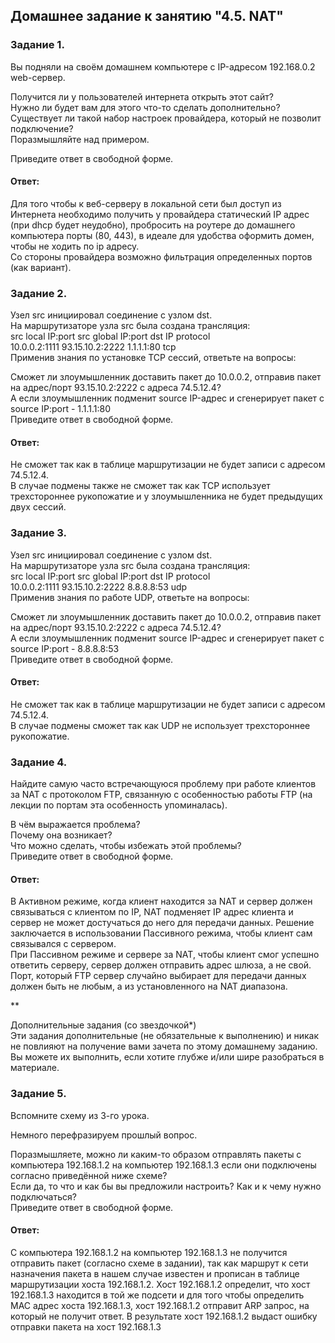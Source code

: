 ## Домашнее задание к занятию "4.5. NAT"  

### Задание 1.  
Вы подняли на своём домашнем компьютере с IP-адресом 192.168.0.2 web-сервер.  

Получится ли у пользователей интернета открыть этот сайт?  
Нужно ли будет вам для этого что-то сделать дополнительно?  
Существует ли такой набор настроек провайдера, который не позволит подключение?  
Поразмышляйте над примером.  

Приведите ответ в свободной форме.  

#### Ответ:   
Для того чтобы к веб-серверу в локальной сети был доступ из Интернета необходимо получить у провайдера статический IP адрес (при dhcp будет неудобно), пробросить на роутере до домашнего компьютера порты (80, 443), в идеале для удобства оформить домен, чтобы не ходить по ip адресу.   
Со стороны провайдера возможно фильтрация определенных портов (как вариант).  


### Задание 2.  
Узел src инициировал соединение с узлом dst.  
На маршрутизаторе узла src была создана трансляция:  
src local IP:port	src global IP:port	dst IP	protocol  
10.0.0.2:1111	93.15.10.2:2222	1.1.1.1:80	tcp  
Применив знания по установке TCP сессий, ответьте на вопросы:  

Сможет ли злоумышленник доставить пакет до 10.0.0.2, отправив пакет на адрес/порт 93.15.10.2:2222 с адреса 74.5.12.4?  
А если злоумышленник подменит source IP-адрес и сгенерирует пакет с source IP:port - 1.1.1.1:80  
Приведите ответ в свободной форме.  

#### Ответ:   
Не сможет так как в таблице маршрутизации не будет записи с адресом 74.5.12.4.   
В случае подмены также не сможет так как TCP использует трехстороннее рукопожатие и у злоумышленника не будет предыдущих двух сессий.  

### Задание 3.  
Узел src инициировал соединение с узлом dst.  
На маршрутизаторе узла src была создана трансляция:  
src local IP:port	src global IP:port	dst IP	protocol  
10.0.0.2:1111	93.15.10.2:2222	8.8.8.8:53	udp  
Применив знания по работе UDP, ответьте на вопросы:  

Сможет ли злоумышленник доставить пакет до 10.0.0.2, отправив пакет на адрес/порт 93.15.10.2:2222 с адреса 74.5.12.4?  
А если злоумышленник подменит source IP-адрес и сгенерирует пакет с source IP:port - 8.8.8.8:53  
Приведите ответ в свободной форме.  

#### Ответ:   
Не сможет так как в таблице маршрутизации не будет записи с адресом 74.5.12.4.   
В случае подмены сможет так как UDP не использует трехстороннее рукопожатие.  


### Задание 4.  
Найдите самую часто встречающуюся проблему при работе клиентов за NAT с протоколом FTP, связанную с особенностью работы FTP (на лекции по портам эта особенность упоминалась).  

В чём выражается проблема?  
Почему она возникает?  
Что можно сделать, чтобы избежать этой проблемы?  
Приведите ответ в свободной форме.  

#### Ответ:   
В Активном режиме, когда клиент находится за NAT и сервер должен связываться с клиентом по IP, NAT подменяет IP адрес клиента и сервер не может достучаться до него для передачи данных. Решение заключается в использовании Пассивного режима, чтобы клиент сам связывался с сервером.  
При Пассивном режиме и сервере за NAT, чтобы клиент смог успешно ответить серверу, сервер должен отправить адрес шлюза, а не свой. Порт, который FTP сервер случайно выбирает для передачи данных должен быть не любым, а из установленного на NAT диапазона.  

**  

Дополнительные задания (со звездочкой*)  
Эти задания дополнительные (не обязательные к выполнению) и никак не повлияют на получение вами зачета по этому домашнему заданию. Вы можете их выполнить, если хотите глубже и/или шире разобраться в материале.  

### Задание 5.  
Вспомните схему из 3-го урока.  

Немного перефразируем прошлый вопрос.  

Поразмышляете, можно ли каким-то образом отправлять пакеты с компьютера 192.168.1.2 на компьютер 192.168.1.3 если они подключены согласно приведённой ниже схеме?  
Если да, то что и как бы вы предложили настроить? Как и к чему нужно подключаться?  
Приведите ответ в свободной форме.  

#### Ответ:   
С компьютера 192.168.1.2 на компьютер 192.168.1.3 не получится отправить пакет (согласно схеме в задании), так как маршрут к сети назначения пакета в нашем случае известен и прописан в таблице маршрутизации хоста 192.168.1.2. Хост 192.168.1.2 определит, что хост 192.168.1.3 находится в той же подсети и для того чтобы определить MAC адрес хоста 192.168.1.3, хост 192.168.1.2 отправит ARP запрос, на который не получит ответ. В результате хост 192.168.1.2 выдаст ошибку отправки пакета на хост 192.168.1.3



